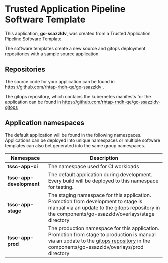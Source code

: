 # Trusted Application Pipeline Software Template

This application, **go-ssazzldv**, was created from a Trusted Application Pipeline Software Template.

The software templates create a new source and gitops deployment repositories with a sample source application. 

## Repositories

The source code for your application can be found in [https://github.com/rhtap-rhdh-qe/go-ssazzldv ](https://github.com/rhtap-rhdh-qe/go-ssazzldv ).
 
The gitops repository, which contains the kubernetes manifests for the application can be found in 
[https://github.com/rhtap-rhdh-qe/go-ssazzldv-gitops ](https://github.com/rhtap-rhdh-qe/go-ssazzldv-gitops ) 

## Application namespaces 

The default application will be found in the following namespaces. Applications can be deployed into unique namespaces or multiple software templates can also bet generated into the same group namespaces.  

|  Namespace   |  Description   |  
| -------- | -------- |
| **tssc-app-ci** | The namespace used for CI workloads |
| **tssc-app-development** | The default application during development. Every build will be deployed to this namespace for testing. |
| **tssc-app-stage** | The staging namespace for this application. Promotion from development to stage is manual via an update to the [gitops repository](https://github.com/rhtap-rhdh-qe/go-ssazzldv-gitops ) in the components/go-ssazzldv/overlays/stage directory |
| **tssc-app-prod** | The production namespace for this application. Promotion from stage to production is manual via an update to the [gitops repository](https://github.com/rhtap-rhdh-qe/go-ssazzldv-gitops ) in the components/go-ssazzldv/overlays/prod directory |
